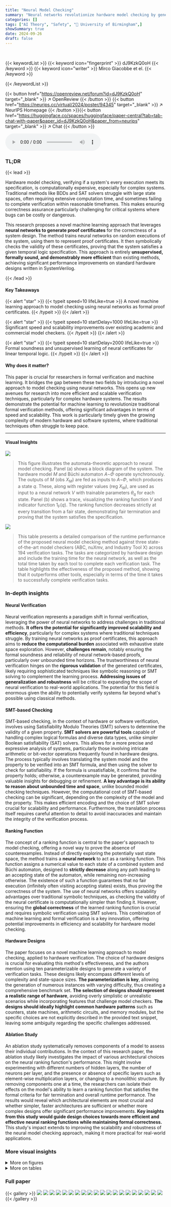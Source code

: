 ```yaml
---
title: "Neural Model Checking"
summary: "Neural networks revolutionize hardware model checking by generating formal proof certificates, outperforming state-of-the-art techniques in speed and scalability."
categories: []
tags: ["AI Theory", "Safety", "🏢 University of Birmingham",]
showSummary: true
date: 2024-09-26
draft: false
---
```


<br>

{{< keywordList >}}
{{< keyword icon="fingerprint" >}} dJ9KzkQ0oH {{< /keyword >}}
{{< keyword icon="writer" >}} Mirco Giacobbe et el. {{< /keyword >}}
 
{{< /keywordList >}}

{{< button href="https://openreview.net/forum?id=dJ9KzkQ0oH" target="_blank" >}}
↗ OpenReview
{{< /button >}}
{{< button href="https://neurips.cc/virtual/2024/poster/94345" target="_blank" >}}
↗ NeurIPS Homepage
{{< /button >}}{{< button href="https://huggingface.co/spaces/huggingface/paper-central?tab=tab-chat-with-paper&paper_id=dJ9KzkQ0oH&paper_from=neurips" target="_blank" >}}
↗ Chat
{{< /button >}}



<audio controls>
    <source src="https://ai-paper-reviewer.com/dJ9KzkQ0oH/podcast.wav" type="audio/wav">
    Your browser does not support the audio element.
</audio>


### TL;DR


{{< lead >}}

Hardware model checking, verifying if a system's every execution meets its specification, is computationally expensive, especially for complex systems.  Traditional methods like BDDs and SAT solvers struggle with large state spaces, often requiring extensive computation time, and sometimes failing to complete verification within reasonable timeframes.  This makes ensuring correctness assurance particularly challenging for critical systems where bugs can be costly or dangerous.

This research proposes a novel machine learning approach that leverages **neural networks to generate proof certificates** for the correctness of a system design. The method trains neural networks on random executions of the system, using them to represent proof certificates. It then symbolically checks the validity of these certificates, proving that the system satisfies a given temporal logic specification.  This approach is entirely **unsupervised, formally sound, and demonstrably more efficient** than existing methods, achieving significant performance improvements on standard hardware designs written in SystemVerilog.

{{< /lead >}}


#### Key Takeaways

{{< alert "star" >}}
{{< typeit speed=10 lifeLike=true >}} A novel machine learning approach to model checking using neural networks as formal proof certificates. {{< /typeit >}}
{{< /alert >}}

{{< alert "star" >}}
{{< typeit speed=10 startDelay=1000 lifeLike=true >}} Significant speed and scalability improvements over existing academic and commercial model checkers. {{< /typeit >}}
{{< /alert >}}

{{< alert "star" >}}
{{< typeit speed=10 startDelay=2000 lifeLike=true >}} Formal soundness and unsupervised learning of neural certificates for linear temporal logic. {{< /typeit >}}
{{< /alert >}}

#### Why does it matter?
This paper is crucial for researchers in formal verification and machine learning. It bridges the gap between these two fields by introducing a novel approach to model checking using neural networks. This opens up new avenues for research into more efficient and scalable verification techniques, particularly for complex hardware systems.  The results demonstrate the potential for machine learning to revolutionize traditional formal verification methods, offering significant advantages in terms of speed and scalability. This work is particularly timely given the growing complexity of modern hardware and software systems, where traditional techniques often struggle to keep pace.

------
#### Visual Insights



![](https://ai-paper-reviewer.com/dJ9KzkQ0oH/figures_2_1.jpg)

> This figure illustrates the automata-theoretic approach to neural model checking.  Panel (a) shows a block diagram of the system. The hardware model *M* and Büchi automaton *A¬Φ* operate synchronously.  The outputs of *M* (obs *X<sub>M</sub>*) are fed as inputs to *A¬Φ*, which produces a state *q*.  These, along with register values (reg *X<sub>M</sub>*), are used as input to a neural network *V* with trainable parameters *θ<sub>q</sub>*  for each state. Panel (b) shows a trace, visualizing the ranking function *V* and indicator function 1<sub>F</sub>(*q*). The ranking function decreases strictly at every transition from a fair state, demonstrating fair termination and proving that the system satisfies the specification.





![](https://ai-paper-reviewer.com/dJ9KzkQ0oH/tables_6_1.jpg)

> This table presents a detailed comparison of the runtime performance of the proposed neural model checking method against three state-of-the-art model checkers (ABC, nuXmv, and Industry Tool X) across 194 verification tasks.  The tasks are categorized by hardware design and include the training time for the neural network, as well as the total time taken by each tool to complete each verification task.  The table highlights the effectiveness of the proposed method, showing that it outperforms other tools, especially in terms of the time it takes to successfully complete verification tasks.





### In-depth insights


#### Neural Verification
Neural verification represents a paradigm shift in formal verification, leveraging the power of neural networks to address challenges in traditional methods.  **It offers the potential for significantly improved scalability and efficiency**, particularly for complex systems where traditional techniques struggle.  By training neural networks as proof certificates, this approach aims to **reduce the computational burden** associated with exhaustive state space exploration.  However, **challenges remain**, notably ensuring the formal soundness and reliability of neural network-based proofs, particularly over unbounded time horizons.  The trustworthiness of neural verification hinges on the **rigorous validation** of the generated certificates, likely requiring sophisticated techniques like symbolic reasoning or SMT solving to complement the learning process.  **Addressing issues of generalization and robustness** will be critical to expanding the scope of neural verification to real-world applications. The potential for this field is enormous given the ability to potentially verify systems far beyond what's possible using classical methods.

#### SMT-based Checking
SMT-based checking, in the context of hardware or software verification, involves using Satisfiability Modulo Theories (SMT) solvers to determine the validity of a given property.  **SMT solvers are powerful tools** capable of handling complex logical formulas and diverse data types, unlike simpler Boolean satisfiability (SAT) solvers. This allows for a more precise and expressive analysis of systems, particularly those involving intricate arithmetic or bit-vector operations frequently found in hardware designs.  The process typically involves translating the system model and the property to be verified into an SMT formula, and then using the solver to check for satisfiability.  If the formula is unsatisfiable, it confirms that the property holds; otherwise, a counterexample may be generated, providing valuable insights for debugging or refinement. **A key advantage is its ability to reason about unbounded time and space**, unlike bounded model checking techniques.  However, the computational cost of SMT-based checking can be significant, depending on the complexity of the model and the property. This makes efficient encoding and the choice of SMT solver crucial for scalability and performance. Furthermore, the translation process itself requires careful attention to detail to avoid inaccuracies and maintain the integrity of the verification process.

#### Ranking Function
The concept of a ranking function is central to the paper's approach to model checking, offering a novel way to prove the absence of counterexamples.  Instead of directly exploring the potentially vast state space, the method trains a **neural network** to act as a ranking function. This function assigns a numerical value to each state of a combined system and Büchi automaton, designed to **strictly decrease** along any path leading to an accepting state of the automaton, while remaining non-increasing otherwise. The existence of such a function guarantees that no fair execution (infinitely often visiting accepting states) exists, thus proving the correctness of the system.  The use of neural networks offers scalability advantages over traditional symbolic techniques, as checking the validity of the neural certificate is computationally simpler than finding it. However, ensuring the **global correctness** of the learned ranking function is crucial and requires symbolic verification using SMT solvers.  This combination of machine learning and formal verification is a key innovation, offering potential improvements in efficiency and scalability for hardware model checking.

#### Hardware Designs
The paper focuses on a novel machine learning approach to model checking, applied to hardware verification.  The choice of hardware designs is crucial for evaluating this method's effectiveness, and the authors mention using ten parameterizable designs to generate a variety of verification tasks.  These designs likely encompass different levels of complexity and state-space sizes.  **The parameterization is key**, allowing the generation of numerous instances with varying difficulty, thus creating a comprehensive benchmark set.  **The selection of designs should represent a realistic range of hardware**, avoiding overly simplistic or unrealistic scenarios while incorporating features that challenge model checkers.  **The designs should ideally highlight common hardware patterns** such as counters, state machines, arithmetic circuits, and memory modules, but the specific choices are not explicitly described in the provided text snippet, leaving some ambiguity regarding the specific challenges addressed.

#### Ablation Study
An ablation study systematically removes components of a model to assess their individual contributions.  In the context of this research paper, the ablation study likely investigates the impact of various architectural choices on the neural ranking function's performance.  This might involve experimenting with different numbers of hidden layers, the number of neurons per layer, and the presence or absence of specific layers such as element-wise multiplication layers, or changing to a monolithic structure.  By removing components one at a time, the researchers can isolate their effects on the model's ability to learn a ranking function that satisfies the formal criteria for fair termination and overall runtime performance. The results would reveal which architectural elements are most crucial and whether simpler, faster architectures are sufficient or whether more complex designs offer significant performance improvements. **Key insights from this study would guide design choices towards more efficient and effective neural ranking functions while maintaining formal correctness.**  This study's impact extends to improving the scalability and robustness of the neural model checking approach, making it more practical for real-world applications.


### More visual insights

<details>
<summary>More on figures
</summary>


![](https://ai-paper-reviewer.com/dJ9KzkQ0oH/figures_4_1.jpg)

> The figure shows the architecture of the neural ranking function used in the paper.  It's a feed-forward network consisting of a normalization layer, an element-wise multiplication layer, and a multi-layer perceptron with clamped ReLU activation functions. The normalization layer scales the input values. The element-wise multiplication layer applies a trainable scaling factor to each neuron. The multi-layer perceptron has trainable weights and biases. The clamp operation restricts the output values to a specific range. The architecture is designed to efficiently represent a ranking function for fair termination.


![](https://ai-paper-reviewer.com/dJ9KzkQ0oH/figures_5_1.jpg)

> This figure illustrates the automata-theoretic approach to neural model checking.  Panel (a) shows a synchronous composition of the hardware model (M) and the Büchi automaton (A¬Φ) for the negation of the LTL specification (¬Φ). The output of the model (obs XM) serves as the input for the automaton. The automaton identifies counterexamples to the specification. Panel (b) illustrates the concept of fair termination using a ranking function. A ranking function V assigns a value to each state of the composition M || A¬Φ.  For a fair execution, the ranking function must strictly decrease each time a transition from a fair state is taken, ensuring that no fair executions exist.


![](https://ai-paper-reviewer.com/dJ9KzkQ0oH/figures_7_1.jpg)

> This figure shows the number of tasks successfully solved by different model checkers (ABC, nuXmv, Industry tool X, and the proposed neural method) plotted against the state space size and logic gate count.  The log scale highlights the differences in scalability of the various methods. The proposed neural method shows significantly better performance than the others across a wide range of sizes and complexities.


![](https://ai-paper-reviewer.com/dJ9KzkQ0oH/figures_8_1.jpg)

> This figure presents a comprehensive runtime comparison between the proposed neural model checking method and state-of-the-art tools (ABC, nuXmv, and Industry tool X).  Subfigure (a) shows a cactus plot illustrating the cumulative number of tasks completed by each tool within a given time limit (5 hours). Subfigure (b) presents a scatter plot showing the individual runtime of each tool for each task. The size and brightness of the points represent the state space size. The plot indicates how often the proposed method is faster than the others. Subfigure (c) depicts the learning and checking times for the proposed approach, highlighting the efficiency of the neural network training process. 


</details>




<details>
<summary>More on tables
</summary>


![](https://ai-paper-reviewer.com/dJ9KzkQ0oH/tables_7_1.jpg)
> This table presents the number of verification tasks successfully completed by four different model checkers (ABC, nuXmv, the authors' method, and an unnamed industrial tool) across ten different hardware designs.  Each design is further broken down into multiple tasks of varying complexity.  The table allows a comparison of the performance of different model checking approaches on a wide range of verification problems.

![](https://ai-paper-reviewer.com/dJ9KzkQ0oH/tables_18_1.jpg)
> This table details the runtime comparison of the proposed neural model checking method against existing state-of-the-art academic and commercial model checkers on 194 individual verification tasks.  For each task, it lists the training time for the neural network and the total runtime for each tool, highlighting the fastest time.  The table also indicates instances where tools timed out or failed to train.  This comprehensive comparison demonstrates the proposed method's performance relative to the existing tools across various benchmarks and complexities.

![](https://ai-paper-reviewer.com/dJ9KzkQ0oH/tables_22_1.jpg)
> This table presents a detailed breakdown of the runtime performance of the proposed neural model checking method against existing state-of-the-art methods (nuXmv, ABC, and Industry Tool X) across 194 verification tasks.  For each task, the table shows the training time for the neural network, and the total runtime for each tool. The results are presented in seconds, with 'oot.' indicating that a tool timed out, and 'dnt.' indicating that the tool did not complete the task. This provides granular information to understand the performance differences across tasks of varying complexity.

![](https://ai-paper-reviewer.com/dJ9KzkQ0oH/tables_23_1.jpg)
> This table presents a detailed comparison of the runtime performance of the proposed neural model checking method against state-of-the-art academic and commercial model checkers on 194 verification tasks. For each task, the table shows the training time for the neural network, along with the total runtime for each tool. The fastest runtime is highlighted in bold, and the table includes additional information about tasks that did not complete within the time limit or encountered issues during training. This comprehensive comparison allows for a thorough evaluation of the proposed method's efficiency and scalability.

</details>




### Full paper

{{< gallery >}}
<img src="https://ai-paper-reviewer.com/dJ9KzkQ0oH/1.png" class="grid-w50 md:grid-w33 xl:grid-w25" />
<img src="https://ai-paper-reviewer.com/dJ9KzkQ0oH/2.png" class="grid-w50 md:grid-w33 xl:grid-w25" />
<img src="https://ai-paper-reviewer.com/dJ9KzkQ0oH/3.png" class="grid-w50 md:grid-w33 xl:grid-w25" />
<img src="https://ai-paper-reviewer.com/dJ9KzkQ0oH/4.png" class="grid-w50 md:grid-w33 xl:grid-w25" />
<img src="https://ai-paper-reviewer.com/dJ9KzkQ0oH/5.png" class="grid-w50 md:grid-w33 xl:grid-w25" />
<img src="https://ai-paper-reviewer.com/dJ9KzkQ0oH/6.png" class="grid-w50 md:grid-w33 xl:grid-w25" />
<img src="https://ai-paper-reviewer.com/dJ9KzkQ0oH/7.png" class="grid-w50 md:grid-w33 xl:grid-w25" />
<img src="https://ai-paper-reviewer.com/dJ9KzkQ0oH/8.png" class="grid-w50 md:grid-w33 xl:grid-w25" />
<img src="https://ai-paper-reviewer.com/dJ9KzkQ0oH/9.png" class="grid-w50 md:grid-w33 xl:grid-w25" />
<img src="https://ai-paper-reviewer.com/dJ9KzkQ0oH/10.png" class="grid-w50 md:grid-w33 xl:grid-w25" />
<img src="https://ai-paper-reviewer.com/dJ9KzkQ0oH/11.png" class="grid-w50 md:grid-w33 xl:grid-w25" />
<img src="https://ai-paper-reviewer.com/dJ9KzkQ0oH/12.png" class="grid-w50 md:grid-w33 xl:grid-w25" />
<img src="https://ai-paper-reviewer.com/dJ9KzkQ0oH/13.png" class="grid-w50 md:grid-w33 xl:grid-w25" />
<img src="https://ai-paper-reviewer.com/dJ9KzkQ0oH/14.png" class="grid-w50 md:grid-w33 xl:grid-w25" />
<img src="https://ai-paper-reviewer.com/dJ9KzkQ0oH/15.png" class="grid-w50 md:grid-w33 xl:grid-w25" />
<img src="https://ai-paper-reviewer.com/dJ9KzkQ0oH/16.png" class="grid-w50 md:grid-w33 xl:grid-w25" />
<img src="https://ai-paper-reviewer.com/dJ9KzkQ0oH/17.png" class="grid-w50 md:grid-w33 xl:grid-w25" />
<img src="https://ai-paper-reviewer.com/dJ9KzkQ0oH/18.png" class="grid-w50 md:grid-w33 xl:grid-w25" />
<img src="https://ai-paper-reviewer.com/dJ9KzkQ0oH/19.png" class="grid-w50 md:grid-w33 xl:grid-w25" />
<img src="https://ai-paper-reviewer.com/dJ9KzkQ0oH/20.png" class="grid-w50 md:grid-w33 xl:grid-w25" />
{{< /gallery >}}